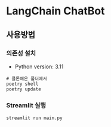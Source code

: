 # LangChain ChatBot

## 사용방법
### 의존성 설치
- Python version: 3.11
```
# 클론해온 폴더에서
poetry shell
poetry update
```

### Streamlit 실행
```
streamlit run main.py
```